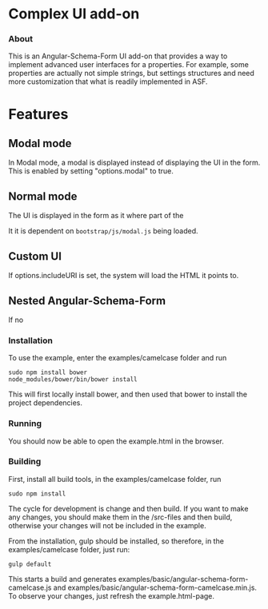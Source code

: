 
Complex UI add-on
=================
### About

This is an Angular-Schema-Form UI add-on that provides a way to implement advanced user interfaces for a properties.
For example, some properties are actually not simple strings, but settings structures and need more customization that
what is readily implemented in ASF.

# Features

## Modal mode
In Modal mode, a modal is displayed instead of displaying the UI in the form. 
This is enabled by setting "options.modal" to true.

## Normal mode
The UI is displayed in the form as it where part of the 

It it is dependent on `bootstrap/js/modal.js` being loaded. 

## Custom UI
If options.includeURI is set, the system will load the HTML it points to.

## Nested Angular-Schema-Form
If no

### Installation
To use the example, enter the examples/camelcase folder and run
    
    sudo npm install bower
    node_modules/bower/bin/bower install
    
This will first locally install bower, and then used that bower to install the project dependencies. 


### Running

You should now be able to open the example.html in the browser.


### Building

First, install all build tools, in the examples/camelcase folder, run

    sudo npm install


The cycle for development is change and then build. 
If you want to make any changes, you should make them in the /src-files and then build, otherwise your changes
will not be included in the example. 

From the installation, gulp should be installed, so therefore, in the examples/camelcase folder, just run: 
   
    gulp default
   
This starts a build and generates examples/basic/angular-schema-form-camelcase.js and examples/basic/angular-schema-form-camelcase.min.js.
To observe your changes, just refresh the example.html-page.